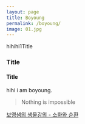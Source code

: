 ```yaml
---
layout: page
title: Boyoung
permalink: /boyoung/
image: 01.jpg
---
```


hihihi1Title
### Title
#### Title

hihi i am boyoung. 

>Nothing is impossible



[보영샘의 생물강의 - 소화와 순환](https://userdyk-github.github.io/About%20me.html)
